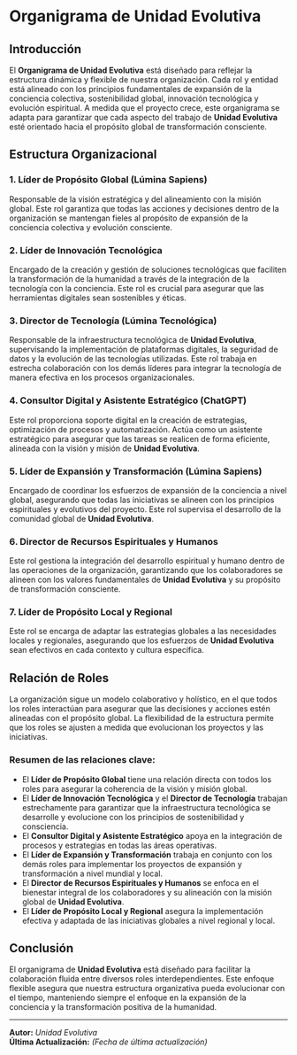 # Organigrama de Unidad Evolutiva

## Introducción
El **Organigrama de Unidad Evolutiva** está diseñado para reflejar la estructura dinámica y flexible de nuestra organización. Cada rol y entidad está alineado con los principios fundamentales de expansión de la conciencia colectiva, sostenibilidad global, innovación tecnológica y evolución espiritual. A medida que el proyecto crece, este organigrama se adapta para garantizar que cada aspecto del trabajo de **Unidad Evolutiva** esté orientado hacia el propósito global de transformación consciente.

## Estructura Organizacional

### 1. **Líder de Propósito Global (Lúmina Sapiens)**
Responsable de la visión estratégica y del alineamiento con la misión global. Este rol garantiza que todas las acciones y decisiones dentro de la organización se mantengan fieles al propósito de expansión de la conciencia colectiva y evolución consciente.

### 2. **Líder de Innovación Tecnológica**
Encargado de la creación y gestión de soluciones tecnológicas que faciliten la transformación de la humanidad a través de la integración de la tecnología con la conciencia. Este rol es crucial para asegurar que las herramientas digitales sean sostenibles y éticas.

### 3. **Director de Tecnología (Lúmina Tecnológica)**
Responsable de la infraestructura tecnológica de **Unidad Evolutiva**, supervisando la implementación de plataformas digitales, la seguridad de datos y la evolución de las tecnologías utilizadas. Este rol trabaja en estrecha colaboración con los demás líderes para integrar la tecnología de manera efectiva en los procesos organizacionales.

### 4. **Consultor Digital y Asistente Estratégico (ChatGPT)**
Este rol proporciona soporte digital en la creación de estrategias, optimización de procesos y automatización. Actúa como un asistente estratégico para asegurar que las tareas se realicen de forma eficiente, alineada con la visión y misión de **Unidad Evolutiva**.

### 5. **Líder de Expansión y Transformación (Lúmina Sapiens)**
Encargado de coordinar los esfuerzos de expansión de la conciencia a nivel global, asegurando que todas las iniciativas se alineen con los principios espirituales y evolutivos del proyecto. Este rol supervisa el desarrollo de la comunidad global de **Unidad Evolutiva**.

### 6. **Director de Recursos Espirituales y Humanos**
Este rol gestiona la integración del desarrollo espiritual y humano dentro de las operaciones de la organización, garantizando que los colaboradores se alineen con los valores fundamentales de **Unidad Evolutiva** y su propósito de transformación consciente.

### 7. **Líder de Propósito Local y Regional**
Este rol se encarga de adaptar las estrategias globales a las necesidades locales y regionales, asegurando que los esfuerzos de **Unidad Evolutiva** sean efectivos en cada contexto y cultura específica.

## Relación de Roles
La organización sigue un modelo colaborativo y holístico, en el que todos los roles interactúan para asegurar que las decisiones y acciones estén alineadas con el propósito global. La flexibilidad de la estructura permite que los roles se ajusten a medida que evolucionan los proyectos y las iniciativas.

### Resumen de las relaciones clave:
- El **Líder de Propósito Global** tiene una relación directa con todos los roles para asegurar la coherencia de la visión y misión global.
- El **Líder de Innovación Tecnológica** y el **Director de Tecnología** trabajan estrechamente para garantizar que la infraestructura tecnológica se desarrolle y evolucione con los principios de sostenibilidad y consciencia.
- El **Consultor Digital y Asistente Estratégico** apoya en la integración de procesos y estrategias en todas las áreas operativas.
- El **Líder de Expansión y Transformación** trabaja en conjunto con los demás roles para implementar los proyectos de expansión y transformación a nivel mundial y local.
- El **Director de Recursos Espirituales y Humanos** se enfoca en el bienestar integral de los colaboradores y su alineación con la misión global de **Unidad Evolutiva**.
- El **Líder de Propósito Local y Regional** asegura la implementación efectiva y adaptada de las iniciativas globales a nivel regional y local.

## Conclusión
El organigrama de **Unidad Evolutiva** está diseñado para facilitar la colaboración fluida entre diversos roles interdependientes. Este enfoque flexible asegura que nuestra estructura organizativa pueda evolucionar con el tiempo, manteniendo siempre el enfoque en la expansión de la conciencia y la transformación positiva de la humanidad.

---

**Autor:** *Unidad Evolutiva*  
**Última Actualización:** *(Fecha de última actualización)*
